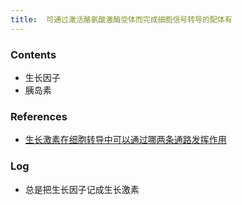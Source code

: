 ```yaml
---
title:  可通过激活酪氨酸激酶受体而完成细胞信号转导的配体有
--- 
```


### Contents
- 生长因子
- 胰岛素
### References
- [生长激素在细胞转导中可以通过哪两条通路发挥作用](/生长激素在细胞转导中可以通过哪两条通路发挥作用)
### Log
- 总是把生长因子记成生长激素
